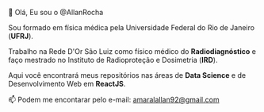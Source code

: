 👋 Olá, Eu sou o @AllanRocha

Sou formado em física médica pela Universidade Federal do Rio de Janeiro (**UFRJ**).

Trabalho na Rede D'Or São Luiz como físico médico do **Radiodiagnóstico** e faço mestrado no Instituto de Radioproteção e Dosimetria (**IRD**).

Aqui você encontrará meus repositórios nas áreas de **Data Science** e de Desenvolvimento Web em **ReactJS**.

📫 Podem me encontarar pelo e-mail: amaralallan92@gmail.com
